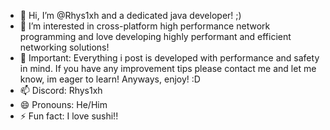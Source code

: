 - 👋 Hi, I’m @Rhys1xh and a dedicated java developer! ;)
- 👀 I’m interested in cross-platform high performance network programming and love developing highly performant and efficient networking solutions!
- 🌱 Important: Everything i post is developed with performance and safety in mind. If you have any improvement tips please contact me and let me know, im eager to learn! Anyways, enjoy! :D
- 📫 Discord: Rhys1xh
- 😄 Pronouns: He/Him
- ⚡ Fun fact: I love sushi!!


